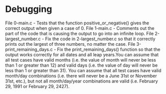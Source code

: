# Debugging
File 0-main.c - Tests that the function positive_or_negative() gives the correct output when given a case of 0.
File 1-main.c - Comments out the part of the code that is causing the output to go into an infinite loop.
File 2-largest_number.c - Fix the code in 2-largest_number.c so that it correctly prints out the largest of three numbers, no matter the case.
File 3-print_remaining_days.c - Fix the print_remaining_days() function so that the output works correctly for all dates and all leap years.You can assume that all test cases have valid months (i.e. the value of month will never be less than 1 or greater than 12) and valid days (i.e. the value of day will never be less than 1 or greater than 31).
You can assume that all test cases have valid month/day combinations (i.e. there will never be a June 31st or November 31st, etc.), but not all month/day/year combinations are valid (i.e. February 29, 1991 or February 29, 2427).
